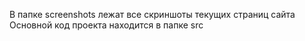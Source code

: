 В папке screenshots лежат все скриншоты текущих страниц сайта
Основной код проекта находится в папке src
